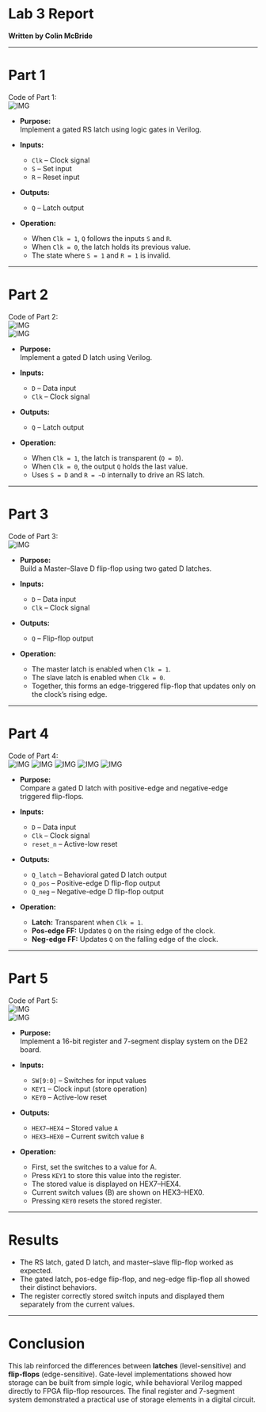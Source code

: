 # Lab 3 Report  
**Written by Colin McBride**  

-----------------------------------------------------------------------------------
# Part 1  

Code of Part 1:  
![IMG](img/p1code.png)  

- **Purpose:**  
  Implement a gated RS latch using logic gates in Verilog.  

- **Inputs:**  
  - `Clk` – Clock signal  
  - `S` – Set input  
  - `R` – Reset input  

- **Outputs:**  
  - `Q` – Latch output  

- **Operation:**  
  - When `Clk = 1`, `Q` follows the inputs `S` and `R`.  
  - When `Clk = 0`, the latch holds its previous value.  
  - The state where `S = 1` and `R = 1` is invalid.  

-----------------------------------------------------------------------------------
# Part 2  

Code of Part 2:  
![IMG](img/p2code1.png)  
![IMG](img/p2code1.png) 
- **Purpose:**  
  Implement a gated D latch using Verilog.  

- **Inputs:**  
  - `D` – Data input  
  - `Clk` – Clock signal  

- **Outputs:**  
  - `Q` – Latch output  

- **Operation:**  
  - When `Clk = 1`, the latch is transparent (`Q = D`).  
  - When `Clk = 0`, the output `Q` holds the last value.  
  - Uses `S = D` and `R = ~D` internally to drive an RS latch.  

-----------------------------------------------------------------------------------
# Part 3  

Code of Part 3:  
![IMG](img/p3code.png)  

- **Purpose:**  
  Build a Master–Slave D flip-flop using two gated D latches.  

- **Inputs:**  
  - `D` – Data input  
  - `Clk` – Clock signal  

- **Outputs:**  
  - `Q` – Flip-flop output  

- **Operation:**  
  - The master latch is enabled when `Clk = 1`.  
  - The slave latch is enabled when `Clk = 0`.  
  - Together, this forms an edge-triggered flip-flop that updates only on the clock’s rising edge.  

-----------------------------------------------------------------------------------
# Part 4  

Code of Part 4:  
![IMG](img/p4code1.png)
![IMG](img/p4code2.png)
![IMG](img/p4code3.png)
![IMG](img/p4code4.png)
![IMG](img/p4code5.png)
- **Purpose:**  
  Compare a gated D latch with positive-edge and negative-edge triggered flip-flops.  

- **Inputs:**  
  - `D` – Data input  
  - `Clk` – Clock signal  
  - `reset_n` – Active-low reset  

- **Outputs:**  
  - `Q_latch` – Behavioral gated D latch output  
  - `Q_pos` – Positive-edge D flip-flop output  
  - `Q_neg` – Negative-edge D flip-flop output  

- **Operation:**  
  - **Latch:** Transparent when `Clk = 1`.  
  - **Pos-edge FF:** Updates `Q` on the rising edge of the clock.  
  - **Neg-edge FF:** Updates `Q` on the falling edge of the clock.  

-----------------------------------------------------------------------------------
# Part 5  

Code of Part 5:  
![IMG](img/p5code.png)  
![IMG](img/p5code.png) 

- **Purpose:**  
  Implement a 16-bit register and 7-segment display system on the DE2 board.  

- **Inputs:**  
  - `SW[9:0]` – Switches for input values  
  - `KEY1` – Clock input (store operation)  
  - `KEY0` – Active-low reset  

- **Outputs:**  
  - `HEX7–HEX4` – Stored value `A`  
  - `HEX3–HEX0` – Current switch value `B`  

- **Operation:**  
  - First, set the switches to a value for A.  
  - Press `KEY1` to store this value into the register.  
  - The stored value is displayed on HEX7–HEX4.  
  - Current switch values (B) are shown on HEX3–HEX0.  
  - Pressing `KEY0` resets the stored register.  

-----------------------------------------------------------------------------------
# Results  

- The RS latch, gated D latch, and master–slave flip-flop worked as expected.  
- The gated latch, pos-edge flip-flop, and neg-edge flip-flop all showed their distinct behaviors.  
- The register correctly stored switch inputs and displayed them separately from the current values.  

-----------------------------------------------------------------------------------
# Conclusion  

This lab reinforced the differences between **latches** (level-sensitive) and **flip-flops** (edge-sensitive). Gate-level implementations showed how storage can be built from simple logic, while behavioral Verilog mapped directly to FPGA flip-flop resources. The final register and 7-segment system demonstrated a practical use of storage elements in a digital circuit.  

